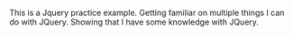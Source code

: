 This is a Jquery practice example. Getting familiar on multiple things I can do with JQuery. Showing that I have some knowledge with JQuery.